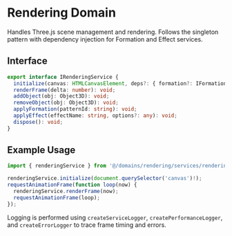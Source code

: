 # Rendering Domain

Handles Three.js scene management and rendering. Follows the singleton pattern with dependency injection for Formation and Effect services.

## Interface
```ts
export interface IRenderingService {
  initialize(canvas: HTMLCanvasElement, deps?: { formation?: IFormationService; effect?: IEffectService }): void;
  renderFrame(delta: number): void;
  addObject(obj: Object3D): void;
  removeObject(obj: Object3D): void;
  applyFormation(patternId: string): void;
  applyEffect(effectName: string, options?: any): void;
  dispose(): void;
}
```

## Example Usage
```ts
import { renderingService } from '@/domains/rendering/services/renderingService';

renderingService.initialize(document.querySelector('canvas')!);
requestAnimationFrame(function loop(now) {
  renderingService.renderFrame(now);
  requestAnimationFrame(loop);
});
```

Logging is performed using `createServiceLogger`, `createPerformanceLogger`, and `createErrorLogger` to trace frame timing and errors.
